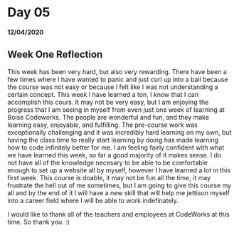# Day 05
__12/04/2020__

## Week One Reflection

This week has been very hard, but also very rewarding. There have been a few times where I have wanted to panic and just curl up into a ball because the course was not easy or because I felt like I was not understanding a certain concept. This week I have learned a ton, I know that I can accomplish this cours. It may not be very easy, but I am enjoying the progress that I am seeing in myself from even just one week of learning at Boise Codeworks. The people are wonderful and fun, and they make learning easy, enjoyable, and fulfilling. The pre-course work was exceptionally challenging and it was incredibly hard learning on my own, but having the class time to really start learning by doing has made learning how to code infinitely better for me.
I am feeling fairly confident with what we have learned this week, so far a good majority of it makes sense. I do not have all of the knowledge necesary to be able to be comfortable enough to set up a website all by myself, however I have learned a lot in this first week. This course is doable, it may not be fun all the time, it may frustrate the hell out of me sometimes, but I am going to give this course my all and by the end of it I will have a new skill that will help me jettison myself into a career field where I will be able to work indefinately.

I would like to thank all of the teachers and employees at CodeWorks at this time. So thank you. :)